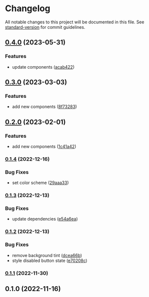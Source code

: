 # Changelog

All notable changes to this project will be documented in this file. See [standard-version](https://github.com/conventional-changelog/standard-version) for commit guidelines.

## [0.4.0](https://github.com/dessant/vueton/compare/v0.3.0...v0.4.0) (2023-05-31)


### Features

* update components ([acab422](https://github.com/dessant/vueton/commit/acab422e1cacd48d9540878d045756fc485f484f))

## [0.3.0](https://github.com/dessant/vueton/compare/v0.2.0...v0.3.0) (2023-03-03)


### Features

* add new components ([8f73283](https://github.com/dessant/vueton/commit/8f73283d659b386b28fcdc48a9afc37b3bb33ee5))

## [0.2.0](https://github.com/dessant/vueton/compare/v0.1.4...v0.2.0) (2023-02-01)


### Features

* add new components ([1c41a42](https://github.com/dessant/vueton/commit/1c41a42c16b6b56e22240461b286b0da9a34252f))

### [0.1.4](https://github.com/dessant/vueton/compare/v0.1.3...v0.1.4) (2022-12-16)


### Bug Fixes

* set color scheme ([29aaa33](https://github.com/dessant/vueton/commit/29aaa3314e9bf02f19526fb8048263d9e90adb2c))

### [0.1.3](https://github.com/dessant/vueton/compare/v0.1.2...v0.1.3) (2022-12-13)


### Bug Fixes

* update dependencies ([e54a6ea](https://github.com/dessant/vueton/commit/e54a6ea8ddc68fd333bf0cc291b0b724a84eeb28))

### [0.1.2](https://github.com/dessant/vueton/compare/v0.1.1...v0.1.2) (2022-12-13)


### Bug Fixes

* remove background tint ([dcea66b](https://github.com/dessant/vueton/commit/dcea66b410487328400940253a3f38ac8c4d3345))
* style disabled button state ([e70208c](https://github.com/dessant/vueton/commit/e70208c60ed6c9adf2b2f24b88e0e4e9f3c22232))

### [0.1.1](https://github.com/dessant/vueton/compare/v0.1.0...v0.1.1) (2022-11-30)

## 0.1.0 (2022-11-16)
